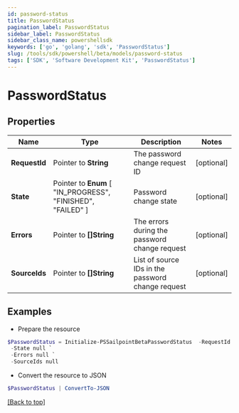 ```yaml
---
id: password-status
title: PasswordStatus
pagination_label: PasswordStatus
sidebar_label: PasswordStatus
sidebar_class_name: powershellsdk
keywords: ['go', 'golang', 'sdk', 'PasswordStatus'] 
slug: /tools/sdk/powershell/beta/models/password-status
tags: ['SDK', 'Software Development Kit', 'PasswordStatus']
---
```



# PasswordStatus

## Properties

Name | Type | Description | Notes
------------ | ------------- | ------------- | -------------
**RequestId** |  Pointer to **String** | The password change request ID | [optional] 
**State** |  Pointer to  **Enum** [  "IN_PROGRESS",    "FINISHED",    "FAILED" ] | Password change state | [optional] 
**Errors** |  Pointer to **[]String** | The errors during the password change request | [optional] 
**SourceIds** |  Pointer to **[]String** | List of source IDs in the password change request | [optional] 

## Examples

- Prepare the resource
```powershell
$PasswordStatus = Initialize-PSSailpointBetaPasswordStatus  -RequestId 089899f13a8f4da7824996191587bab9 `
 -State null `
 -Errors null `
 -SourceIds null
```

- Convert the resource to JSON
```powershell
$PasswordStatus | ConvertTo-JSON
```


[[Back to top]](#) 


